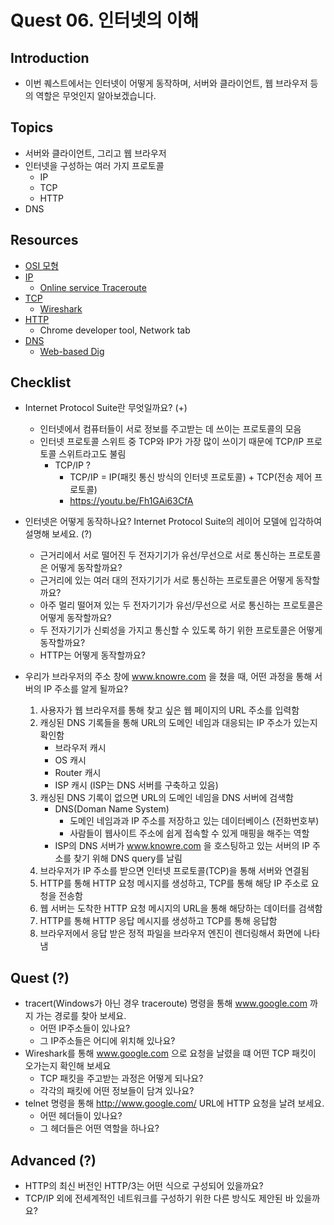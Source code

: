 # Quest 06. 인터넷의 이해

## Introduction

- 이번 퀘스트에서는 인터넷이 어떻게 동작하며, 서버와 클라이언트, 웹 브라우저 등의 역할은 무엇인지 알아보겠습니다.

## Topics

- 서버와 클라이언트, 그리고 웹 브라우저
- 인터넷을 구성하는 여러 가지 프로토콜
  - IP
  - TCP
  - HTTP
- DNS

## Resources

- [OSI 모형](https://ko.wikipedia.org/wiki/OSI_%EB%AA%A8%ED%98%95)
- [IP](https://ko.wikipedia.org/wiki/%EC%9D%B8%ED%84%B0%EB%84%B7_%ED%94%84%EB%A1%9C%ED%86%A0%EC%BD%9C)
  - [Online service Traceroute](http://ping.eu/traceroute/)
- [TCP](https://ko.wikipedia.org/wiki/%EC%A0%84%EC%86%A1_%EC%A0%9C%EC%96%B4_%ED%94%84%EB%A1%9C%ED%86%A0%EC%BD%9C)
  - [Wireshark](https://www.wireshark.org/download.html)
- [HTTP](https://ko.wikipedia.org/wiki/HTTP)
  - Chrome developer tool, Network tab
- [DNS](https://ko.wikipedia.org/wiki/%EB%8F%84%EB%A9%94%EC%9D%B8_%EB%84%A4%EC%9E%84_%EC%8B%9C%EC%8A%A4%ED%85%9C)
  - [Web-based Dig](http://networking.ringofsaturn.com/Tools/dig.php)

## Checklist

- Internet Protocol Suite란 무엇일까요? (+)

  - 인터넷에서 컴퓨터들이 서로 정보를 주고받는 데 쓰이는 프로토콜의 모음
  - 인터넷 프로토콜 스위트 중 TCP와 IP가 가장 많이 쓰이기 때문에 TCP/IP 프로토콜 스위트라고도 불림
    - TCP/IP ?
      - TCP/IP = IP(패킷 통신 방식의 인터넷 프로토콜) + TCP(전송 제어 프로토콜)
      - https://youtu.be/Fh1GAi63CfA

- 인터넷은 어떻게 동작하나요? Internet Protocol Suite의 레이어 모델에 입각하여 설명해 보세요. (?)

  - 근거리에서 서로 떨어진 두 전자기기가 유선/무선으로 서로 통신하는 프로토콜은 어떻게 동작할까요?
  - 근거리에 있는 여러 대의 전자기기가 서로 통신하는 프로토콜은 어떻게 동작할까요?
  - 아주 멀리 떨어져 있는 두 전자기기가 유선/무선으로 서로 통신하는 프로토콜은 어떻게 동작할까요?
  - 두 전자기기가 신뢰성을 가지고 통신할 수 있도록 하기 위한 프로토콜은 어떻게 동작할까요?
  - HTTP는 어떻게 동작할까요?

- 우리가 브라우저의 주소 창에 www.knowre.com 을 쳤을 때, 어떤 과정을 통해 서버의 IP 주소를 알게 될까요?

  1. 사용자가 웹 브라우저를 통해 찾고 싶은 웹 페이지의 URL 주소를 입력함
  2. 캐싱된 DNS 기록들을 통해 URL의 도메인 네임과 대응되는 IP 주소가 있는지 확인함
     - 브라우저 캐시
     - OS 캐시
     - Router 캐시
     - ISP 캐시 (ISP는 DNS 서버를 구축하고 있음)
  3. 캐싱된 DNS 기록이 없으면 URL의 도메인 네임을 DNS 서버에 검색함
     - DNS(Doman Name System)
       - 도메인 네임과과 IP 주소를 저장하고 있는 데이터베이스 (전화번호부)
       - 사람들이 웹사이트 주소에 쉽게 접속할 수 있게 매핑을 해주는 역할
     - ISP의 DNS 서버가 www.knowre.com 을 호스팅하고 있는 서버의 IP 주소를 찾기 위해 DNS query를 날림
  4. 브라우저가 IP 주소를 받으면 인터넷 프로토콜(TCP)을 통해 서버와 연결됨
  5. HTTP를 통해 HTTP 요청 메시지를 생성하고, TCP를 통해 해당 IP 주소로 요청을 전송함
  6. 웹 서버는 도착한 HTTP 요청 메시지의 URL을 통해 해당하는 데이터를 검색함
  7. HTTP를 통해 HTTP 응답 메시지를 생성하고 TCP를 통해 응답함
  8. 브라우저에서 응답 받은 정적 파일을 브라우저 엔진이 렌더링해서 화면에 나타냄

## Quest (?)

- tracert(Windows가 아닌 경우 traceroute) 명령을 통해 www.google.com 까지 가는 경로를 찾아 보세요.
  - 어떤 IP주소들이 있나요?
  - 그 IP주소들은 어디에 위치해 있나요?
- Wireshark를 통해 www.google.com 으로 요청을 날렸을 떄 어떤 TCP 패킷이 오가는지 확인해 보세요
  - TCP 패킷을 주고받는 과정은 어떻게 되나요?
  - 각각의 패킷에 어떤 정보들이 담겨 있나요?
- telnet 명령을 통해 http://www.google.com/ URL에 HTTP 요청을 날려 보세요.
  - 어떤 헤더들이 있나요?
  - 그 헤더들은 어떤 역할을 하나요?

## Advanced (?)

- HTTP의 최신 버전인 HTTP/3는 어떤 식으로 구성되어 있을까요?
- TCP/IP 외에 전세계적인 네트워크를 구성하기 위한 다른 방식도 제안된 바 있을까요?
